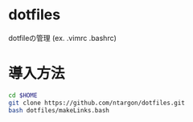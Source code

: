 # dotfiles
dotfileの管理 (ex. .vimrc .bashrc)

# 導入方法
```bash
cd $HOME
git clone https://github.com/ntargon/dotfiles.git
bash dotfiles/makeLinks.bash
```
